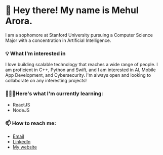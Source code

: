 # 👀 Hey there! My name is Mehul Arora. 

I am a sophomore at Stanford University pursuing a Computer Science Major with a concentration in Artificial Intelligence. 

### 💡 What I'm interested in

I love building scalable technology that reaches a wide range of people. I am proficient in C++, Python and Swift, and I am interested in AI, Mobile App Development, and Cybersecurity. I'm always open and looking to collaborate on any interesting projects!

### 👨🏽‍🎓Here's what I'm currently learning:

- ReactJS
- NodeJS

### 📫 How to reach me:

- [Email](mailto:aroram8@stanford.edu)
- [LinkedIn](https://linkedin.com/in/mehul-arora)
- [My website](https://mehularora.me)

<!--
**mehularora8/mehularora8** is a ✨ _special_ ✨ repository because its `README.md` (this file) appears on your GitHub profile.

Here are some ideas to get you started:

- 🔭 I’m currently working on ...
- 🌱 I’m currently learning ...
- 👯 I’m looking to collaborate on ...
- 🤔 I’m looking for help with ...
- 💬 Ask me about ...
- 📫 How to reach me: ...
- 😄 Pronouns: ...
- ⚡ Fun fact: ...
-->
